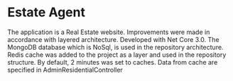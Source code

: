 # Estate Agent
The application is a Real Estate website. Improvements were made in accordance with layered architecture. Developed with Net Core 3.0. The MongoDB database which is NoSql, is used in the repository architecture. Redis cache was added to the project as a layer and used in the repository structure. By default, 2 minutes was set to caches. Data from cache are specified in AdminResidentialController
 
